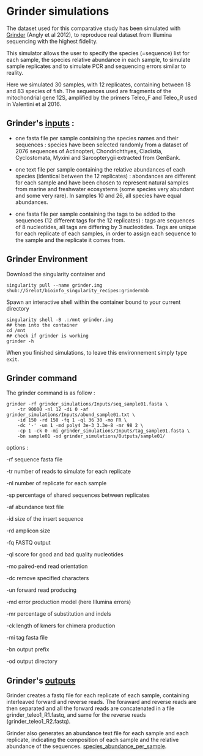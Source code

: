# Grinder simulations

The dataset used for this comparative study has been simulated with [Grinder](https://sourceforge.net/projects/biogrinder/) (Angly et al 2012), to reproduce real dataset from Illumina sequencing with the highest fidelity.

This simulator allows the user to specify the species (=sequence) list for each sample, the species relative abundance in each sample, to simulate sample replicates and to simulate PCR and sequencing errors similar to reality. 

Here we simulated 30 samples, with 12 replicates, containing between 18 and 83 species of fish. The sequences used are fragments of the mitochondrial gene 12S, amplified by the primers Teleo_F and Teleo_R used in Valentini et al 2016. 

## Grinder's [inputs](grinder_simulations/Inputs) :

- one fasta file per sample containing the species names and their sequences : species have been selected randomly from a dataset of 2076 sequences of Actinopteri, Chondrichthyes, Cladistia, Cyclostomata, Myxini and Sarcopterygii extracted from GenBank.

- one text file per sample containing the relative abundances of each species (identical between the 12 replicates) : abondances are different for each sample and have been chosen to represent natural samples from marine and freshwater ecosystems (some species very abundant and some very rare). In samples 10 and 26, all species have equal abundances. 

- one fasta file per sample containing the tags to be added to the sequences (12 different tags for the 12 replicates) : tags are sequences of 8 nucleotides, all tags are differing by 3 nucleotides. Tags are unique for each replicate of each samples, in order to assign each sequence to the sample and the replicate it comes from.

## Grinder Environment

Download the singularity container and 
```
singularity pull --name grinder.img shub://Grelot/bioinfo_singularity_recipes:grindermbb
```
 Spawn an interactive shell within the container bound to your current directory
```
singularity shell -B .:/mnt grinder.img
## then into the container
cd /mnt
## check if grinder is working
grinder -h
```
When you finished simulations, to leave this environnement simply type `exit`.

## Grinder command

The grinder command is as follow :

```
grinder -rf grinder_simulations/Inputs/seq_sample01.fasta \
    -tr 90000 -nl 12 -di 0 -af grinder_simulations/Inputs/abund_sample01.txt \
    -id 150 -rd 150 -fq 1 -ql 36 30 -mo FR \
    -dc '-' -un 1 -md poly4 3e-3 3.3e-8 -mr 98 2 \
    -cp 1 -ck 0 -mi grinder_simulations/Inputs/tag_sample01.fasta \
    -bn sample01 -od grinder_simulations/Outputs/sample01/ 
```

options :

-rf	sequence fasta file

-tr	number of reads to simulate for each replicate

-nl	number of replicate for each sample

-sp	percentage of shared sequences between replicates

-af	abundance text file

-id	size of the insert sequence

-rd	amplicon size

-fq	FASTQ output

-ql	score for good and bad quality nucleotides

-mo	paired-end read orientation

-dc	remove specified characters

-un	forward read producing

-md	error production model (here Illumina errors)

-mr	percentage of substitution and indels

-ck	length of kmers for chimera production

-mi	tag fasta file

-bn	output prefix

-od	output directory

## Grinder's [outputs](grinder_simulations/Outputs)

Grinder creates a fastq file for each replicate of each sample, containing interleaved forward and reverse reads.
The foraward and reverse reads are then separated and all the forward reads are concatenated in a file grinder_teleo1_R1.fastq, and same for the reverse reads (grinder_teleo1_R2.fastq).

Grinder also generates an abundance text file for each sample and each replicate, indicating the composition of each sample and the relative abundance of the sequences. [species_abundance_per_sample](grinder_simulations/Outputs/species_abundance_per_sample).